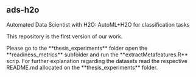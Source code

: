 ## ads-h2o

Automated Data Scientist with H2O: AutoML+H2O for classification tasks

</p>
This repository is the first version of our work.
</p>
Please go to the **thesis_experiments** folder open the **readiness_metrics** subfolder and run the **extractMetafeatures.R** scrip.
For further explanation regarding the datasets read the respective README.md allocated on the **thesis_experiments** folder.
